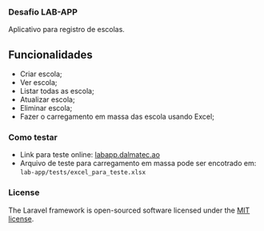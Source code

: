 ### Desafio LAB-APP

Aplicativo para registro de escolas.

## Funcionalidades

* Criar escola;
* Ver escola;
* Listar todas as escola;
* Atualizar escola;
* Eliminar escola;
* Fazer o carregamento em massa das escola usando Excel;

### Como testar

* Link para teste online: [labapp.dalmatec.ao](labapp.dalmatec.ao)
* Arquivo de teste para carregamento em massa pode ser encotrado em:  `lab-app/tests/excel_para_teste.xlsx`

### License

The Laravel framework is open-sourced software licensed under the [MIT license](https://opensource.org/licenses/MIT).
